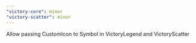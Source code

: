 ```yaml
---
"victory-core": minor
"victory-scatter": minor
---
```


Allow passing CustomIcon to Symbol in VictoryLegend and VictoryScatter
